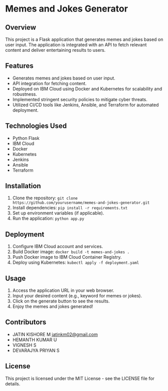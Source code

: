 # Memes and Jokes Generator

## Overview
This project is a Flask application that generates memes and jokes based on user input. The application is integrated with an API to fetch relevant content and deliver entertaining results to users.

## Features
- Generates memes and jokes based on user input.
- API integration for fetching content.
- Deployed on IBM Cloud using Docker and Kubernetes for scalability and robustness.
- Implemented stringent security policies to mitigate cyber threats.
- Utilized CI/CD tools like Jenkins, Ansible, and Terraform for automated deployment.

## Technologies Used
- Python Flask
- IBM Cloud
- Docker
- Kubernetes
- Jenkins
- Ansible
- Terraform

## Installation
1. Clone the repository: `git clone https://github.com/yourusername/memes-and-jokes-generator.git`
2. Install dependencies: `pip install -r requirements.txt`
3. Set up environment variables (if applicable).
4. Run the application: `python app.py`

## Deployment
1. Configure IBM Cloud account and services.
2. Build Docker image: `docker build -t memes-and-jokes .`
3. Push Docker image to IBM Cloud Container Registry.
4. Deploy using Kubernetes: `kubectl apply -f deployment.yaml`

## Usage
1. Access the application URL in your web browser.
2. Input your desired content (e.g., keyword for memes or jokes).
3. Click on the generate button to see the results.
4. Enjoy the memes and jokes generated!

## Contributors
- JATIN KISHORE M <jatinkm02@gmail.com>
- HEMANTH KUMAR U
- VIGNESH S
- DEVARAJYA PRIYAN S

## License
This project is licensed under the MIT License - see the LICENSE file for details.
